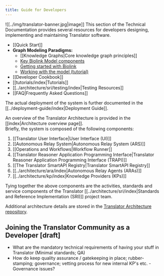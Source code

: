 ```yaml
---
title: Guide for Developers
---
```

![[../img/translator-banner.jpg|image]]
This section of the Technical Documentation provides several resources for developers designing, implementing and maintaining Translator software.  

- [[Quick Start]]
- **Graph Modeling Paradigms:**
    - [[Knowledge Graphs|Core knowledge graph principles]]
    - [Key Biolink Model components](https://biolink.github.io/biolink-model/guidelines/understanding-the-model.html)
    - [Getting started with Biolink](https://biolink.github.io/biolink-model/guidelines/using-the-modeling-language.html)
    - [Working with the model (tutorial)](https://biolink.github.io/biolink-model/guidelines/working-with-the-model.html)
- [[Developer Cookbook]]
- [[tutorials/index|Tutorials]]
- [[../architecture/sri/testing/index|Testing Resources]]
- [[FAQ|Frequently Asked Questions]]

The actual deployment of the system is further documented in the [[../deployment-guide/index|Deployment Guide]].

An overview of the Translator Architecture is provided in the [[index|Architecture overview page]].  
Briefly, the system is composed of the following components:

1. [[Translator User Interface|User Interface (UI)]]
2. [[Autonomous Relay System|Autonomous Relay System (ARS)]]
3. [[Operations and Workflows|Workflow Runner]]
4. [[Translator Reasoner Application Programming Interface|Translator Reasoner Application Programming Interface (TRAPI)]]
5. [[The Translator SmartAPI Registry|Translator SmartAPI Registry]]
6. [[../architecture/ara/index|Autonomous Relay Agents (ARAs)]]
7. [[../architecture/kp/index|Knowledge Providers (KPs)]]

Tying together the above components are the activities, standards and service components of the Translator
[[../architecture/sri/index|Standards and Reference Implementation (SRI)]] project team.

Additional architecture details are stored in the
[Translator Architecture repository](https://github.com/NCATSTranslator/TranslatorArchitecture).

## Joining the Translator Community as a Developer [draft]

* What are the mandatory technical requirements of having your stuff in Translator (Minimal standards; QA)
* How do keep quality assurance / gatekeeping in place; rubber-stamping; governance; vetting process for new internal KP's etc.  - Governance issues?
